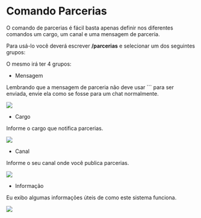 # Comando Parcerias

O comando de parcerias é fácil basta apenas definir nos diferentes comandos um cargo, um canal e uma mensagem de parceria.

Para usá-lo você deverá escrever **/parcerias** e selecionar um dos seguintes grupos:

O mesmo irá ter 4 grupos:

- Mensagem

Lembrando que a mensagem de parceria não deve usar ``` para ser enviada, envie ela como se fosse para um chat normalmente.

<img src="https://i.imgur.com/mGtfh1u.png">

- Cargo

Informe o cargo que notifica parcerias.

<img src="https://i.imgur.com/VewOHD1.png">

- Canal

Informe o seu canal onde você publica parcerias.

<img src="https://i.imgur.com/ibYWdit.png">

- Informação

Eu exibo algumas informações úteis de como este sistema funciona.

<img src="https://i.imgur.com/YdVa04B.png">
